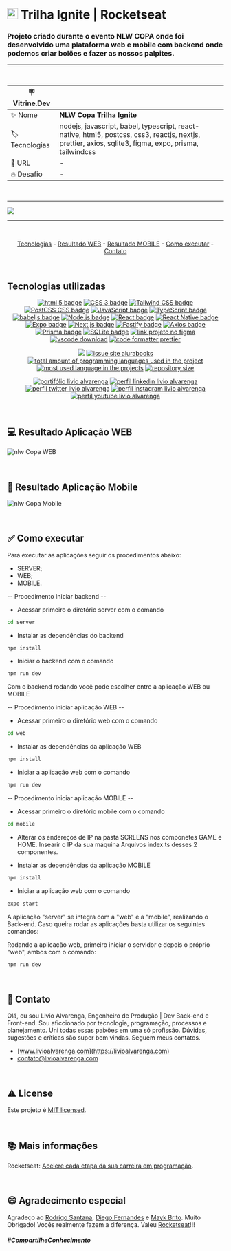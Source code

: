 # <img src="./web/src/assets/logo.svg" height=25 alt="logo nlw Copa"> Trilha Ignite | Rocketseat

### Projeto criado durante o evento <strong>NLW COPA</strong> onde foi desenvolvido uma plataforma web e mobile com backend onde podemos criar bolões e fazer as nossos palpites.

<hr>

&nbsp;

| :placard: Vitrine.Dev |                                                                                                                                                        |
| --------------------- | ------------------------------------------------------------------------------------------------------------------------------------------------------ |
| :sparkles: Nome       | **NLW Copa Trilha Ignite**                                                                                                                             |
| :label: Tecnologias   | nodejs, javascript, babel, typescript, react-native, html5, postcss, css3, reactjs, nextjs, prettier, axios, sqlite3, figma, expo, prisma, tailwindcss |
| :rocket: URL          | -                                                                                                                                                      |
| :fire: Desafio        | -                                                                                                                                                      |

&nbsp;

<hr>

![](https://github.com/LivioAlvarenga/Nlw-Copa-Rocketseat/blob/main/files/Capa.png?raw=true#vitrinedev)

<hr>

&nbsp;

<p align="center">
  <a href="#-tecnologias-utilizadas">Tecnologias</a> -
  <a href="#-resultado-aplicação-web">Resultado WEB</a> -
  <a href="#-resultado-aplicação-mobile">Resultado MOBILE</a> -
  <a href="#-como-executar">Como executar</a> - 
  <a href="#-contato">Contato</a>
</p>

&nbsp;

<a id="-tecnologias-utilizadas"></a>

## Tecnologias utilizadas

<p align="center">
  <a href= "https://html5.org/"><img alt="html 5 badge" src="https://img.shields.io/static/v1?logoWidth=15&logoColor=E34F26&logo=HTML5&label=Markup Language&message=HTML5&color=E34F26"></a>
  <a href= "https://developer.mozilla.org/pt-BR/docs/Web/CSS"><img alt="CSS 3 badge" src="https://img.shields.io/static/v1?logoWidth=15&logoColor=1572B6&logo=CSS3&label=Style&message=CSS3&color=1572B6"></a>
  <a href= "https://tailwindcss.com/"><img alt="Tailwind CSS badge" src="https://img.shields.io/static/v1?logoWidth=15&logoColor=06b6d4&logo=Tailwind CSS&label=Style&message=Tailwind CSS&color=06b6d4"></a>
  <a href= "https://postcss.org/"><img alt="PostCSS CSS badge" src="https://img.shields.io/static/v1?logoWidth=15&logoColor=dd340a&logo=PostCSS&label=Style&message=PostCSS&color=dd340a"></a>
  <a href= "https://www.javascript.com/"><img alt="JavaScript badge" src="https://img.shields.io/static/v1?logoWidth=15&logoColor=F7DF1E&logo=JavaScript&label=Language&message=JavaScript&color=F7DF1E"></a>
  <a href= "https://www.typescriptlang.org/"><img alt="TypeScript badge" src="https://img.shields.io/static/v1?logoWidth=15&logoColor=3178c6&logo=TypeScript&label=Language&message=TypeScript&color=3178c6"></a>
  <a href= "https://babeljs.io/"><img alt="babeljs badge" src="https://img.shields.io/static/v1?logoWidth=15&logoColor=f9dc3e&logo=Babel&label=Compiler Js&message=babeljs&color=f9dc3e"></a>
  <a href= "https://nodejs.org/en/"><img alt="Node.js badge" src="https://img.shields.io/static/v1?logoWidth=15&logoColor=339933&logo=Node.js&label=Runtime Environment&message=Node.js&color=3139933"></a>
  <a href= "https://reactjs.org/"><img alt="React badge" src="https://img.shields.io/static/v1?logoWidth=15&logoColor=61dafb&logo=React&label=Framework&message=React&color=61dafb"></a>
  <a href= "https://reactnative.dev/"><img alt="React Native badge" src="https://img.shields.io/static/v1?logoWidth=15&logoColor=61dafb&logo=React&label=Framework&message=React Native&color=61dafb"></a>
  <a href= "https://expo.dev/"><img alt="Expo badge" src="https://img.shields.io/static/v1?logoWidth=15&logoColor=000020&logo=Expo&label=React tool&message=Expo&color=000020"></a>
  <a href= "https://nextjs.org/"><img alt="Next.js badge" src="https://img.shields.io/static/v1?logoWidth=15&logoColor=000000&logo=Next.js&label=Framework&message=Next.js&color=000000"></a>
  <a href= "https://www.fastify.io/"><img alt="Fastify badge" src="https://img.shields.io/static/v1?logoWidth=15&logoColor=000000&logo=Fastify&label=Framework&message=Fastify&color=000000"></a>
  <a href= "https://axios-http.com/"><img alt="Axios badge" src="https://img.shields.io/static/v1?logoWidth=15&logoColor=5a29e4&logo=Axios&label=HTTP Client&message=Axios&color=5a29e4"></a>
  <a href= "https://www.prisma.io/"><img alt="Prisma badge" src="https://img.shields.io/static/v1?logoWidth=15&logoColor=2d3748&logo=Prisma&label=ORM&message=Prisma&color=2d3748"></a>
  <a href= "https://www.sqlite.org/index.html"><img alt="SQLite badge" src="https://img.shields.io/static/v1?logoWidth=15&logoColor=003b57&logo=SQLite&label=Database&message=SQLite&color=003b57"></a>
  <a href= "https://www.figma.com/file/IBaKjqTi23ai3kkJ5XdMcN/Bol%C3%A3o-da-Copa-(Community)-(Copy)"><img alt="link projeto no figma" src="https://img.shields.io/static/v1?logoWidth=15&logoColor=F24E1E&logo=Figma&label=Designer&message=Figma&color=F24E1E"></a>
  <a href= "https://code.visualstudio.com/download"><img alt="vscode download" src="https://img.shields.io/static/v1?logoWidth=15&logoColor=007ACC&logo=Visual Studio Code&label=IDE&message=Visual Studio Code&color=007ACC"></a>
  <a href= "https://github.com/prettier/prettier"><img alt="code formatter prettier" src="https://img.shields.io/static/v1?logoWidth=15&logoColor=F7B93E&logo=Prettier&label=Code Formatter&message=Prettier&color=F7B93E"></a>
</p>

<p align="center">
  <a href="#license"><img src="https://img.shields.io/github/license/LivioAlvarenga/Nlw-Copa-Rocketseat?color=ff0000"></a>
  <a href="https://github.com/LivioAlvarenga/Nlw-Copa-Rocketseat/issues"><img src="https://img.shields.io/github/issues/LivioAlvarenga/Nlw-Copa-Rocketseat" alt="issue site alurabooks" /></a>
  <a href="https://github.com/LivioAlvarenga/Nlw-Copa-Rocketseat"><img src="https://img.shields.io/github/languages/count/LivioAlvarenga/Nlw-Copa-Rocketseat" alt="total amount of programming languages used in the project" /></a>
  <a href="https://github.com/LivioAlvarenga/Nlw-Copa-Rocketseat"><img src="https://img.shields.io/github/languages/top/LivioAlvarenga/Nlw-Copa-Rocketseat" alt="most used language in the projects" /></a>
  <a href="https://github.com/LivioAlvarenga/Nlw-Copa-Rocketseat"><img src="https://img.shields.io/github/repo-size/LivioAlvarenga/Nlw-Copa-Rocketseat" alt="repository size" /></a>
<p>
<p align="center">
  <a href= "https://www.livioalvarenga.com/"><img alt="portifólio livio alvarenga" src="https://raw.githubusercontent.com/LivioAlvarenga/Nlw-Copa-Rocketseat/f8d2c5d90d105c0aa153b83a892158c764fe171f/files/readme_img/badgePortifolioLivio.svg"></a>
  <a href= "https://www.linkedin.com/in/livio-alvarenga-planejamento-mrp-engenheiro-produ%C3%A7%C3%A3o-materiais-vba-powerbi/"><img alt="perfil linkedin livio alvarenga" src="https://img.shields.io/static/v1?logoWidth=15&logoColor=0A66C2&logo=LinkedIn&label=LinkedIn&message=Livio Alvarenga&color=0A66C2"></a>
  <a href= "https://twitter.com/AlvarengaLivio"><img alt="perfil twitter livio alvarenga" src="https://img.shields.io/static/v1?logoWidth=15&logoColor=1DA1F2&logo=Twitter&label=Twitter&message=@AlvarengaLivio&color=1DA1F2"></a>
  <a href= "https://www.instagram.com/livio_alvarenga/"><img alt="perfil instagram livio alvarenga" src="https://img.shields.io/static/v1?logoWidth=15&logoColor=E4405F&logo=Instagram&label=Instagram&message=@livio_alvarenga&color=E4405F"></a>
  <a href= "https://www.youtube.com/channel/UCrZgsh8IWyyNrRZ7cjrPbcg"><img alt="perfil youtube livio alvarenga" src="https://img.shields.io/static/v1?logoWidth=15&logoColor=FF0000&logo=YouTube&label=Youtube&message=Livio Alvarenga&color=FF0000"></a>
  
</p>

&nbsp;

<a id="-resultado-aplicação-web"></a>

## :computer: Resultado Aplicação WEB

<img src="./files/NLW-web.png" alt="nlw Copa WEB">

&nbsp;

<a id="-resultado-aplicação-mobile"></a>

## :iphone: Resultado Aplicação Mobile

<img src="./files/mobileAll.png" alt="nlw Copa Mobile">

&nbsp;

<a id="-como-executar"></a>

## :white_check_mark: Como executar

Para executar as aplicações seguir os procedimentos abaixo:

-   SERVER;
-   WEB;
-   MOBILE.

-- Procedimento Iniciar backend --

-   Acessar primeiro o diretório server com o comando

```bash
cd server
```

-   Instalar as dependências do backend

```bash
npm install
```

-   Iniciar o backend com o comando

```bash
npm run dev
```

Com o backend rodando você pode escolher entre a aplicação WEB ou MOBILE

-- Procedimento iniciar aplicação WEB --

-   Acessar primeiro o diretório web com o comando

```bash
cd web
```

-   Instalar as dependências da aplicação WEB

```bash
npm install
```

-   Iniciar a aplicação web com o comando

```bash
npm run dev
```

-- Procedimento iniciar aplicação MOBILE --

-   Acessar primeiro o diretório mobile com o comando

```bash
cd mobile
```

-   Alterar os endereços de IP na pasta SCREENS nos componetes GAME e HOME. Insearir o IP da sua máquina Arquivos index.ts desses 2 componentes.

-   Instalar as dependências da aplicação MOBILE

```bash
npm install
```

-   Iniciar a aplicação web com o comando

```bash
expo start
```

A aplicação "server" se integra com a "web" e a "mobile", realizando o Back-end. Caso queira rodar as aplicações basta utilizar os seguintes comandos:

Rodando a aplicação web, primeiro iniciar o servidor e depois o próprio "web", ambos com o comando:

```bash
npm run dev
```

&nbsp;

<a id="-contato"></a>

## :email: Contato

Olá, eu sou Livio Alvarenga, Engenheiro de Produção | Dev Back-end e Front-end. Sou aficcionado por tecnologia, programação, processos e planejamento. Uni todas essas paixões em uma só profissão. Dúvidas, sugestões e críticas são super bem vindas. Seguem meus contatos.

-   [www.livioalvarenga.com](https://livioalvarenga.com)
-   contato@livioalvarenga.com

&nbsp;

## :warning: License

Este projeto é [MIT licensed](./LICENSE).

&nbsp;

## :books: Mais informações

Rocketseat: [Acelere cada etapa da sua carreira em programação](https://www.rocketseat.com.br/).

&nbsp;

## :smile: Agradecimento especial

Agradeço ao [Rodrigo Santana](https://www.linkedin.com/in/rodrigo-goncalves-santana/), [Diego Fernandes](https://www.linkedin.com/in/diego-schell-fernandes/) e [Mayk Brito](https://www.linkedin.com/in/maykbrito/). Muito Obrigado! Vocês realmente fazem a diferença. Valeu [Rocketseat](https://www.alura.com.br/)!!!

##### _#CompartilheConhecimento_
